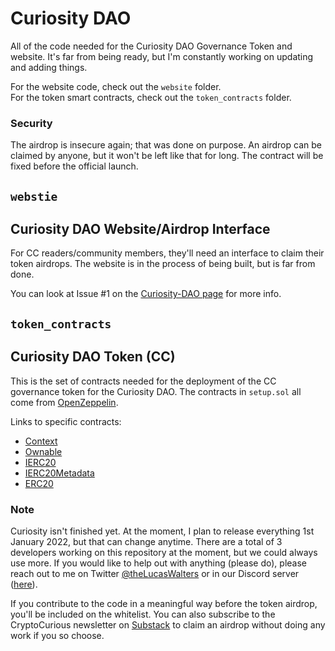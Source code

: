 # Curiosity DAO

All of the code needed for the Curiosity DAO Governance Token and website.
It's far from being ready, but I'm constantly working on updating and adding things.

For the website code, check out the `website` folder.<br>
For the token smart contracts, check out the `token_contracts` folder.

### Security

The airdrop is insecure again; that was done on purpose.
An airdrop can be claimed by anyone, but it won't be left like that for long.
The contract will be fixed before the official launch.

## `webstie`
## Curiosity DAO Website/Airdrop Interface

For CC readers/community members, they'll need an interface to claim their token airdrops.
The website is in the process of being built, but is far from done.

You can look at Issue #1 on the [Curiosity-DAO page](https://github.com/Curiosity-DAO/Curiosity-DAO/issues/1) for more info.

## `token_contracts`
## Curiosity DAO Token (CC)

This is the set of contracts needed for the deployment of the CC governance token for the Curiosity DAO.
The contracts in `setup.sol` all come from [OpenZeppelin](https://github.com/OpenZeppelin/openzeppelin-contracts/tree/master/contracts).

Links to specific contracts:

- [Context](https://github.com/OpenZeppelin/openzeppelin-contracts/blob/master/contracts/utils/Context.sol)
- [Ownable](https://github.com/OpenZeppelin/openzeppelin-contracts/blob/master/contracts/access/Ownable.sol)
- [IERC20](https://github.com/OpenZeppelin/openzeppelin-contracts/blob/master/contracts/token/ERC20/IERC20.sol)
- [IERC20Metadata](https://github.com/OpenZeppelin/openzeppelin-contracts/blob/master/contracts/token/ERC20/extensions/IERC20Metadata.sol)
- [ERC20](https://github.com/OpenZeppelin/openzeppelin-contracts/blob/master/contracts/token/ERC20/ERC20.sol)

### Note

Curiosity isn't finished yet. At the moment, I plan to release everything 1st January 2022, but that can change anytime.
There are a total of 3 developers working on this repository at the moment, but we could always use more.
If you would like to help out with anything (please do), please reach out to me on Twitter [@theLucasWalters](https://twitter.com/theLucasWalters) or in our Discord server ([here](https://discord.gg/Xs293sZAkW/)).

If you contribute to the code in a meaningful way before the token airdrop, you'll be included on the whitelist.
You can also subscribe to the CryptoCurious newsletter on [Substack](https://lucaswalters.substack.com/) to claim an airdrop without doing any work if you so choose.
